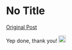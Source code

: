 # No Title

[Original Post](https://discourse.onlinedegree.iitm.ac.in/t/165959/85)

<p>Yep done, thank you! <img src="https://emoji.discourse-cdn.com/google/smiley.png?v=12" title=":smiley:" class="emoji" alt=":smiley:" loading="lazy" width="20" height="20"></p>